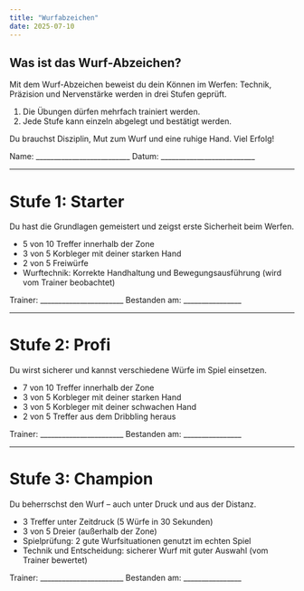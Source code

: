 ```yaml
---
title: "Wurfabzeichen"
date: 2025-07-10
---
```


## Was ist das Wurf-Abzeichen?

Mit dem Wurf-Abzeichen beweist du dein Können im Werfen: Technik, Präzision und Nervenstärke werden in drei Stufen geprüft.

1. Die Übungen dürfen mehrfach trainiert werden.
1. Jede Stufe kann einzeln abgelegt und bestätigt werden.

Du brauchst Disziplin, Mut zum Wurf und eine ruhige Hand. Viel Erfolg!

Name: __________________________
Datum: __________________________

---

# Stufe 1: Starter
Du hast die Grundlagen gemeistert und zeigst erste Sicherheit beim Werfen.

* 5 von 10 Treffer innerhalb der Zone
* 3 von 5 Korbleger mit deiner starken Hand
* 2 von 5 Freiwürfe
* Wurftechnik: Korrekte Handhaltung und Bewegungsausführung
    (wird vom Trainer beobachtet)

Trainer: _______________________
Bestanden am: ________________

---

# Stufe 2: Profi
Du wirst sicherer und kannst verschiedene Würfe im Spiel einsetzen.

* 7 von 10 Treffer innerhalb der Zone
* 3 von 5 Korbleger mit deiner starken Hand
* 3 von 5 Korbleger mit deiner schwachen Hand
* 2 von 5 Treffer aus dem Dribbling heraus

Trainer: _______________________
Bestanden am: ________________

---

# Stufe 3: Champion
Du beherrschst den Wurf – auch unter Druck und aus der Distanz.

* 3 Treffer unter Zeitdruck (5 Würfe in 30 Sekunden)
* 3 von 5 Dreier (außerhalb der Zone)
* Spielprüfung: 2 gute Wurfsituationen genutzt im echten Spiel
* Technik und Entscheidung: sicherer Wurf mit guter Auswahl (vom Trainer bewertet)

Trainer: _______________________
Bestanden am: ________________
